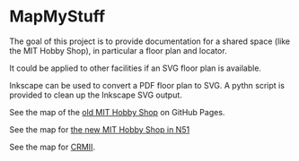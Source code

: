 # MapMyStuff

The goal of this project is to provide documentation for a shared
space (like the MIT Hobby Shop), in particular a floor plan and
locator.

It could be applied to other facilities if an SVG floor plan is
available.

Inkscape can be used to convert a PDF floor plan to SVG.  A pythn
script is provided to clean up the Inkscape SVG output.


See the map of the
[old MIT Hobby Shop](https://MarkNahabedian.github.io/MapMyStuff/Facilities/HobbyShop-DuPont/floor_plan.html)
on GitHub Pages.

See the map for
[the new MIT Hobby Shop in N51](https://MarkNahabedian.github.io/MapMyStuff/Facilities/HobbyShop-N51/floor_plan.html)

See the map for
[CRMII](https://MarkNahabedian.github.io/MapMyStuff/Facilities/CRMII/floor_plan.html).
